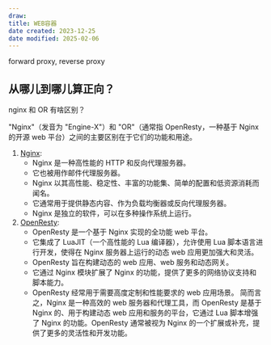 ```yaml
---
draw:
title: WEB容器
date created: 2023-12-25
date modified: 2025-02-06
---
```


forward proxy, reverse proxy

从哪儿到哪儿算正向？
---

nginx 和 OR 有啥区别？

"Nginx"（发音为 "Engine-X"）和 "OR"（通常指 OpenResty，一种基于 Nginx 的开源 web 平台）之间的主要区别在于它们的功能和用途。

1. [Nginx](Nginx.md):
    - Nginx 是一种高性能的 HTTP 和反向代理服务器。
    - 它也被用作邮件代理服务器。
    - Nginx 以其高性能、稳定性、丰富的功能集、简单的配置和低资源消耗而闻名。
    - 它通常用于提供静态内容、作为负载均衡器或反向代理服务器。
    - Nginx 是独立的软件，可以在多种操作系统上运行。
2. [OpenResty](OpenResty.md):
    - OpenResty 是一个基于 Nginx 实现的全功能 web 平台。
    - 它集成了 LuaJIT（一个高性能的 Lua 编译器），允许使用 Lua 脚本语言进行开发，使得在 Nginx 服务器上运行的动态 web 应用更加强大和灵活。
    - OpenResty 旨在构建动态的 web 应用、web 服务和动态网关。
    - 它通过 Nginx 模块扩展了 Nginx 的功能，提供了更多的网络协议支持和脚本能力。
    - OpenResty 经常用于需要高度定制和性能要求的 web 应用场景。
简而言之，Nginx 是一种高效的 web 服务器和代理工具，而 OpenResty 是基于 Nginx 的、用于构建动态 web 应用和服务的平台，它通过 Lua 脚本增强了 Nginx 的功能。OpenResty 通常被视为 Nginx 的一个扩展或补充，提供了更多的灵活性和开发功能。
